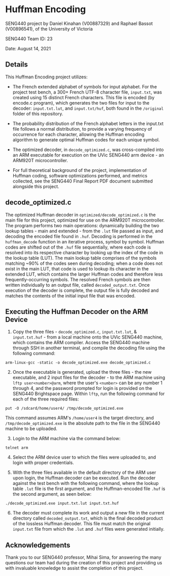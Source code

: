 # Huffman Encoding
SENG440 project by Daniel Kinahan (V00887329) and Raphael Bassot (V00896541), of the University of Victoria

SENG440 Team ID: 23

Date: August 14, 2021

## Details
This Huffman Encoding project utilizes:

- The French extended alphabet of symbols for input alphabet. For the project test bench, a 300+ French UTF-8 character file, `input.txt`, was created using 15 distinct French characters. This file is encoded (by encode.c program), which generates the two files for input to the decoder: `input.txt.lut`, and `input.txt/huf`, both found in the `/original` folder of this repository.

- The probability distribution of the French alphabet letters in the input.txt file follows a normal distribution, to provide a varying frequency of occurrence for each character, allowing the Huffman encoding algorithm to generate optimal Huffman codes for each unique symbol.

- The optimized decoder, in `decode_optimized.c`, was cross-compiled into an ARM executable for execution on the UVic SENG440 arm device - an ARM920T microcontroller.

- For full theoretical background of the project, implementation of Huffman coding, software optimizations performed, and metrics collected, see the SENG440 Final Report PDF document submitted alongside this project.


## decode_optimized.c
The optimized Huffman decoder in `optimized/decode_optimized.c` is the main file for this project, optimized for use on the ARM920T microcontroller. The program performs two main operations: dynamically building the two lookup tables - main and extended - from the `.lut` file passed as input, and decoding the encoded file found in `.huf`. Decoding is performed in the `huffman_decode` function in an iterative process, symbol by symbol. Huffman codes are shifted out of the `.huf` file sequentially, where each code is resolved into its respective character by looking up the index of the code in the lookup table (LUT). The main lookup table comprises of the symbols matching ~90% of the codes seen during decoding; when a code does not exist in the main LUT, that code is used to lookup its character in the extended LUT, which contains the larger Huffman codes and therefore less frequently-occurring symbols. The resolved French symbols are then written individually to an output file, called `decoded_output.txt`. Once execution of the decoder is complete, the output file is fully decoded and matches the contents of the initial input file that was encoded.


## Executing the Huffman Decoder on the ARM Device
1. Copy the three files - `decode_optimized.c`, `input.txt.lut`, & `input.txt.huf` - from a local machine onto the UVic SENG440 machine, which contains the ARM compiler. Access the SENG440 machine through SSH in another terminal, and compile the decoding file using the following command:
```
arm-linux-gcc -static -o decode_optimized.exe decode_optimized.c
```

2. Once the executable is generated, upload the three files - the new executable, and 2 input files for the decoder - to the ARM machine using `lftp user<number>@arm`, where the user's `<number>` can be any number 1 through 4, and the password prompted for login is provided on the SENG440 Brightspace page. Within `lftp`, run the following command for each of the three required files:
```
put -O /sdcard/home/user4/ /tmp/decode_optimized.exe
```
This command assumes ARM's `/home/user4` is the target directory, and `/tmp/decode_optimized.exe` is the absolute path to the file in the SENG440 machine to be uploaded.

3. Login to the ARM machine via the command below:
```
telnet arm
```

4. Select the ARM device user to which the files were uploaded to, and login with proper credentials.

5. With the three files available in the default directory of the ARM user upon login, the Huffman decoder can be executed. Run the decoder against the test bench with the following command, where the lookup table `.lut` file is the first argument, and the Huffman-encoded file `.huf` is the second argument, as seen below:
```
./decode_optimized.exe input.txt.lut input.txt.huf
```

6. The decoder must complete its work and output a new file in the current directory called `decoded_output.txt`, which is the final decoded product of the lossless Huffman decoder. This file must match the original `input.txt` file from which the `.lut` and `.huf` files were generated initially.


## Acknowledgements
Thank you to our SENG440 professor, Mihai Sima, for answering the many questions our team had during the creation of this project and providing us with invaluable knowledge to assist the completion of this project.
